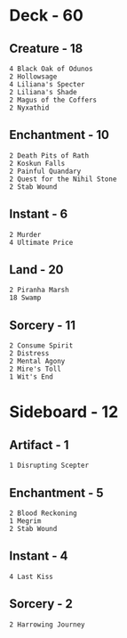 # Deck - 60
## Creature - 18
    4 Black Oak of Odunos
    2 Hollowsage
    4 Liliana's Specter
    2 Liliana's Shade
    2 Magus of the Coffers
    2 Nyxathid
## Enchantment - 10
	2 Death Pits of Rath
	2 Koskun Falls
	2 Painful Quandary
	2 Quest for the Nihil Stone
	2 Stab Wound
## Instant - 6
    2 Murder
    4 Ultimate Price
## Land - 20
    2 Piranha Marsh
    18 Swamp
## Sorcery - 11
    2 Consume Spirit
    2 Distress
    2 Mental Agony
    2 Mire's Toll
    1 Wit's End

# Sideboard - 12
## Artifact - 1
	1 Disrupting Scepter
## Enchantment - 5
	2 Blood Reckoning
	1 Megrim
	2 Stab Wound
## Instant - 4
	4 Last Kiss
## Sorcery - 2
	2 Harrowing Journey